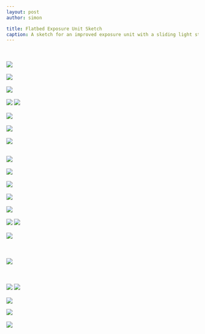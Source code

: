 ```yaml
---
layout: post
author: simon

title: Flatbed Exposure Unit Sketch
caption: A sketch for an improved exposure unit with a sliding light strip.
---
```

<br/><br/>
![](public/images/flatbed-exposure-sketch/drawing_20.svg)
<br/><br/>
![](public/images/flatbed-exposure-sketch/drawing_21.svg)
<br/><br/>
![](public/images/flatbed-exposure-sketch/drawing_22.svg)
<br/><br/>
![](public/images/flatbed-exposure-sketch/drawing_24.svg)
![](public/images/flatbed-exposure-sketch/drawing_23.svg)
<br/><br/>
![](public/images/flatbed-exposure-sketch/drawing_25.svg)
<br/><br/>
![](public/images/flatbed-exposure-sketch/drawing_26.svg)
<br/><br/>
![](public/images/flatbed-exposure-sketch/drawing_27.svg)
<br/><br/>

![](public/images/flatbed-exposure-sketch/drawing_28.svg)
<br/><br/>
![](public/images/flatbed-exposure-sketch/drawing_29.svg)
<br/><br/>
![](public/images/flatbed-exposure-sketch/drawing_31.svg)
<br/><br/>
![](public/images/flatbed-exposure-sketch/drawing_30.svg)
<br/><br/>
![](public/images/flatbed-exposure-sketch/drawing_32.svg)
<br/><br/>
![](public/images/flatbed-exposure-sketch/drawing_33.svg)
![](public/images/flatbed-exposure-sketch/drawing_34.svg)
<br/><br/>
![](public/images/flatbed-exposure-sketch/drawing_35.svg)
<br/><br/>
<br/><br/>
![](public/images/flatbed-exposure-sketch/drawing_36.svg)
<br/><br/>
<br/><br/>
![](public/images/flatbed-exposure-sketch/drawing_37.svg)
![](public/images/flatbed-exposure-sketch/drawing_38.svg)
<br/><br/>
![](public/images/flatbed-exposure-sketch/drawing_39.svg)

![](public/images/flatbed-exposure-sketch/drawing_40.svg)
<br/><br/>
![](public/images/flatbed-exposure-sketch/drawing_41.svg)
